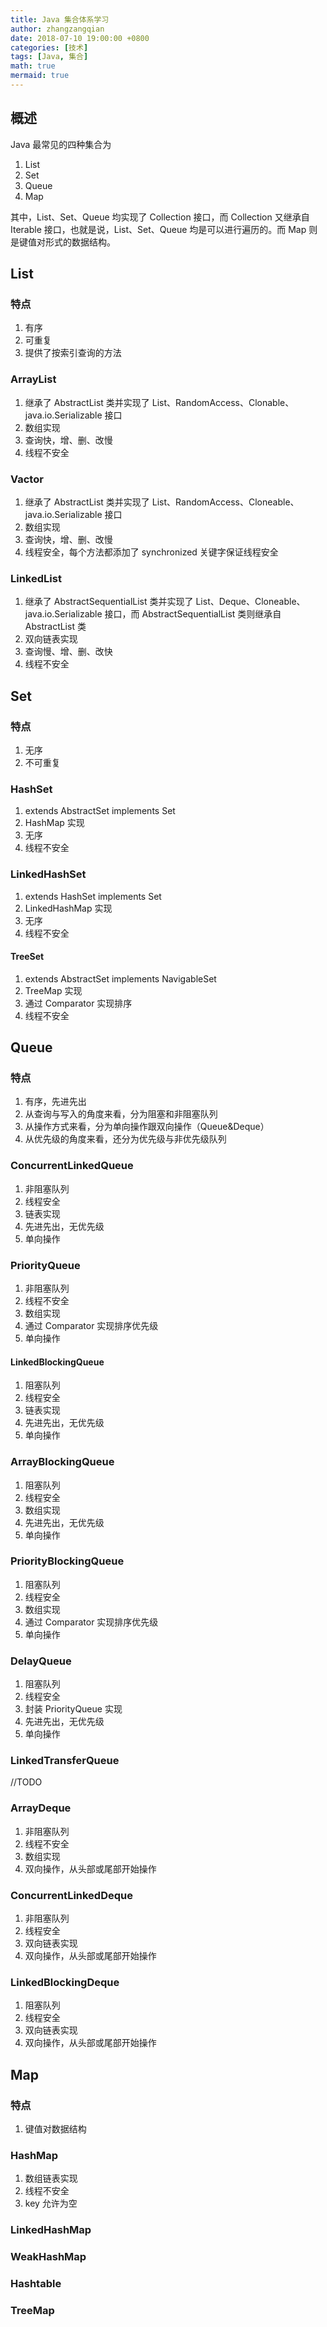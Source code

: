 ```yaml
---
title: Java 集合体系学习
author: zhangzangqian
date: 2018-07-10 19:00:00 +0800
categories: [技术]
tags: [Java, 集合]
math: true
mermaid: true
---
```


## 概述

Java 最常见的四种集合为

1. List
2. Set
3. Queue
4. Map

其中，List、Set、Queue 均实现了 Collection 接口，而 Collection 又继承自 Iterable 接口，也就是说，List、Set、Queue 均是可以进行遍历的。而 Map 则是键值对形式的数据结构。

## List

### 特点

1. 有序
2. 可重复
3. 提供了按索引查询的方法


### ArrayList

1. 继承了 AbstractList 类并实现了 List、RandomAccess、Clonable、java.io.Serializable 接口
2. 数组实现
3. 查询快，增、删、改慢
4. 线程不安全

### Vactor

1. 继承了 AbstractList 类并实现了 List、RandomAccess、Cloneable、java.io.Serializable 接口
2. 数组实现
3. 查询快，增、删、改慢
4. 线程安全，每个方法都添加了 synchronized 关键字保证线程安全

### LinkedList

1. 继承了 AbstractSequentialList 类并实现了 List、Deque、Cloneable、java.io.Serializable 接口，而 AbstractSequentialList 类则继承自 AbstractList 类
2. 双向链表实现
3. 查询慢、增、删、改快
4. 线程不安全

## Set

### 特点

1. 无序
2. 不可重复

### HashSet

1. extends AbstractSet implements Set
2. HashMap 实现
3. 无序
4. 线程不安全

### LinkedHashSet

1. extends HashSet implements Set
2. LinkedHashMap 实现
3. 无序
4. 线程不安全

#### TreeSet

1. extends AbstractSet implements NavigableSet
2. TreeMap 实现
3. 通过 Comparator 实现排序
4. 线程不安全

## Queue

### 特点

1. 有序，先进先出
2. 从查询与写入的角度来看，分为阻塞和非阻塞队列
3. 从操作方式来看，分为单向操作跟双向操作（Queue&Deque）
4. 从优先级的角度来看，还分为优先级与非优先级队列

### ConcurrentLinkedQueue

1. 非阻塞队列
2. 线程安全
3. 链表实现
4. 先进先出，无优先级
5. 单向操作

### PriorityQueue

1. 非阻塞队列
2. 线程不安全
3. 数组实现
4. 通过 Comparator 实现排序优先级
5. 单向操作

#### LinkedBlockingQueue

1. 阻塞队列
2. 线程安全
3. 链表实现
4. 先进先出，无优先级
5. 单向操作

### ArrayBlockingQueue

1. 阻塞队列
2. 线程安全
3. 数组实现
4. 先进先出，无优先级
5. 单向操作

### PriorityBlockingQueue

1. 阻塞队列
2. 线程安全
3. 数组实现
4. 通过 Comparator 实现排序优先级
5. 单向操作

### DelayQueue

1. 阻塞队列
2. 线程安全
3. 封装 PriorityQueue 实现
4. 先进先出，无优先级
5. 单向操作

### LinkedTransferQueue

//TODO

### ArrayDeque

1. 非阻塞队列
2. 线程不安全
3. 数组实现
4. 双向操作，从头部或尾部开始操作

### ConcurrentLinkedDeque

1. 非阻塞队列
2. 线程安全
3. 双向链表实现
4. 双向操作，从头部或尾部开始操作

### LinkedBlockingDeque

1. 阻塞队列
2. 线程安全
3. 双向链表实现
4. 双向操作，从头部或尾部开始操作

## Map

### 特点

1. 键值对数据结构

### HashMap

1. 数组链表实现
2. 线程不安全
3. key 允许为空

### LinkedHashMap

### WeakHashMap

### Hashtable

### TreeMap